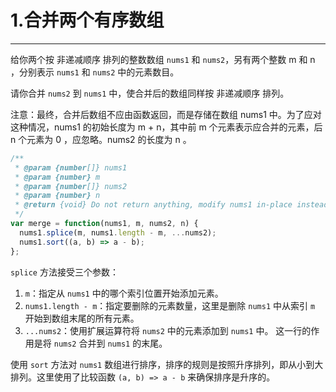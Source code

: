 # 1.合并两个有序数组

---

给你两个按 非递减顺序 排列的整数数组 `nums1` 和 `nums2`，另有两个整数 m 和 n ，分别表示 `nums1` 和 `nums2` 中的元素数目。

请你合并 `nums2` 到 `nums1` 中，使合并后的数组同样按 非递减顺序 排列。

注意：最终，合并后数组不应由函数返回，而是存储在数组 nums1 中。为了应对这种情况，nums1 的初始长度为 m + n，其中前 m 个元素表示应合并的元素，后 n 个元素为 0 ，应忽略。nums2 的长度为 n 。

```js
/**
 * @param {number[]} nums1
 * @param {number} m
 * @param {number[]} nums2
 * @param {number} n
 * @return {void} Do not return anything, modify nums1 in-place instead.
 */
var merge = function(nums1, m, nums2, n) {
  nums1.splice(m, nums1.length - m, ...nums2);
  nums1.sort((a, b) => a - b);
};
```

`splice` 方法接受三个参数：
1. `m`：指定从 `nums1` 中的哪个索引位置开始添加元素。
2. `nums1.length - m`：指定要删除的元素数量，这里是删除 `nums1` 中从索引 `m` 开始到数组末尾的所有元素。
3. `...nums2`：使用扩展运算符将 `nums2` 中的元素添加到 `nums1` 中。
这一行的作用是将 `nums2` 合并到 `nums1` 的末尾。

使用 `sort` 方法对 `nums1` 数组进行排序，排序的规则是按照升序排列，即从小到大排列。这里使用了比较函数 `(a, b) => a - b` 来确保排序是升序的。

